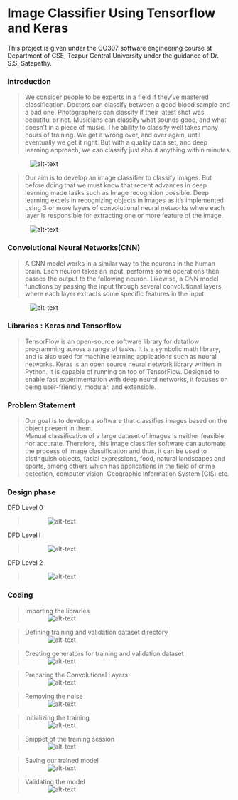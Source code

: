 # Image Classifier Using Tensorflow and Keras
This project is given under the CO307 software engineering course at Department of CSE, Tezpur Central University under the guidance of Dr. S.S. Satapathy.

### Introduction
> We consider people to be experts in a field if they’ve mastered classification. Doctors  can classify between a good blood sample and a bad one. Photographers can classify if their latest shot was beautiful or not. Musicians can classify what sounds good, and what doesn’t in a piece of music. The ability to classify well takes many hours of training. We get it wrong over, and over again, until eventually we get it right. But with a quality data set, and deep learning approach, we can classify just about anything within minutes.  

&nbsp;&nbsp;&nbsp;&nbsp;&nbsp;&nbsp;&nbsp;&nbsp;&nbsp;&nbsp;&nbsp;&nbsp;&nbsp;![alt-text](https://thumbs.dreamstime.com/t/doctor-woman-working-microscope-laboratory-female-scientist-looking-microscope-lab-scientist-using-109583611.jpg)  
> Our aim is to develop an image classifier to classify images. But before doing that we must know that recent advances in deep learning made tasks such as Image recognition possible. Deep learning excels in recognizing objects in images as it’s implemented using 3 or more layers of convolutional neural networks where each layer is responsible for extracting one or more feature of the image.  

&nbsp;&nbsp;&nbsp;&nbsp;&nbsp;&nbsp;&nbsp;&nbsp;&nbsp;&nbsp;&nbsp;&nbsp;&nbsp;![alt-text](https://www.pyimagesearch.com/wp-content/uploads/2016/05/deep_learning_example.jpg)  

### Convolutional Neural Networks(CNN)  
> A CNN model works in a similar way to the neurons in the human brain. Each neuron takes an input, performs some operations then passes the output to the following neuron. Likewise, a CNN model functions by passing the input through several convolutional layers, where each layer extracts some specific features in the input.  

&nbsp;&nbsp;&nbsp;&nbsp;&nbsp;&nbsp;&nbsp;&nbsp;&nbsp;&nbsp;&nbsp;&nbsp;&nbsp;![alt-text](http://www.learnopencv.com/wp-content/uploads/2017/11/cnn-schema1.jpg)  

### Libraries : Keras and Tensorflow  
> TensorFlow is an open-source software library for dataflow programming across a range of tasks. It is a symbolic math library, and is also used for machine learning applications such as neural networks.
> Keras is an open source neural network library written in Python. It is capable of running on top of TensorFlow. Designed to enable fast experimentation with deep neural networks, it focuses on being user-friendly, modular, and extensible.  

### Problem Statement
> Our goal is to develop a software that classifies images based on the object present in them.  
Manual classification of a large dataset of images is neither feasible nor accurate. Therefore, this image classifier software can automate the process of image classification and thus, it can be used to distinguish objects, facial expressions, food, natural landscapes and sports, among others which has applications in the field of crime detection, computer vision, Geographic Information System (GIS) etc.  

### Design phase  
DFD Level 0  
> &nbsp;&nbsp;&nbsp;&nbsp;&nbsp;&nbsp;&nbsp;&nbsp;&nbsp;&nbsp;&nbsp;&nbsp;&nbsp;![alt-text](https://github.com/rajatsharma369007/Image_Classifier_software/blob/master/image/d1.JPG)

DFD Level l
> &nbsp;&nbsp;&nbsp;&nbsp;&nbsp;&nbsp;&nbsp;&nbsp;&nbsp;&nbsp;&nbsp;&nbsp;&nbsp;![alt-text](https://github.com/rajatsharma369007/Image_Classifier_software/blob/master/image/d2.JPG)

DFD Level 2
> &nbsp;&nbsp;&nbsp;&nbsp;&nbsp;&nbsp;&nbsp;&nbsp;&nbsp;&nbsp;&nbsp;&nbsp;&nbsp;![alt-text](https://github.com/rajatsharma369007/Image_Classifier_software/blob/master/image/d3.JPG)

### Coding  
> Importing the libraries  
&nbsp;&nbsp;&nbsp;&nbsp;&nbsp;&nbsp;&nbsp;&nbsp;&nbsp;&nbsp;&nbsp;&nbsp;&nbsp;![alt-text](https://github.com/rajatsharma369007/Image_Classifier_software/blob/master/image/1.JPG)

> Defining training and validation dataset directory  
&nbsp;&nbsp;&nbsp;&nbsp;&nbsp;&nbsp;&nbsp;&nbsp;&nbsp;&nbsp;&nbsp;&nbsp;&nbsp;![alt-text](https://github.com/rajatsharma369007/Image_Classifier_software/blob/master/image/2.JPG)  

> Creating generators for training and validation dataset  
&nbsp;&nbsp;&nbsp;&nbsp;&nbsp;&nbsp;&nbsp;&nbsp;&nbsp;&nbsp;&nbsp;&nbsp;&nbsp;![alt-text](https://github.com/rajatsharma369007/Image_Classifier_software/blob/master/image/3.JPG)

> Preparing the Convolutional Layers  
&nbsp;&nbsp;&nbsp;&nbsp;&nbsp;&nbsp;&nbsp;&nbsp;&nbsp;&nbsp;&nbsp;&nbsp;&nbsp;![alt-text](https://github.com/rajatsharma369007/Image_Classifier_software/blob/master/image/4.JPG)

> Removing the noise  
&nbsp;&nbsp;&nbsp;&nbsp;&nbsp;&nbsp;&nbsp;&nbsp;&nbsp;&nbsp;&nbsp;&nbsp;&nbsp;![alt-text](https://github.com/rajatsharma369007/Image_Classifier_software/blob/master/image/5.JPG)

> Initializing the training  
&nbsp;&nbsp;&nbsp;&nbsp;&nbsp;&nbsp;&nbsp;&nbsp;&nbsp;&nbsp;&nbsp;&nbsp;&nbsp;![alt-text](https://github.com/rajatsharma369007/Image_Classifier_software/blob/master/image/6.JPG)  

> Snippet of the training session  
&nbsp;&nbsp;&nbsp;&nbsp;&nbsp;&nbsp;&nbsp;&nbsp;&nbsp;&nbsp;&nbsp;&nbsp;&nbsp;![alt-text](https://github.com/rajatsharma369007/Image_Classifier_software/blob/master/image/7.JPG)  

> Saving our trained model  
&nbsp;&nbsp;&nbsp;&nbsp;&nbsp;&nbsp;&nbsp;&nbsp;&nbsp;&nbsp;&nbsp;&nbsp;&nbsp;![alt-text](https://github.com/rajatsharma369007/Image_Classifier_software/blob/master/image/8.JPG)   

> Validating the model  
&nbsp;&nbsp;&nbsp;&nbsp;&nbsp;&nbsp;&nbsp;&nbsp;&nbsp;&nbsp;&nbsp;&nbsp;&nbsp;![alt-text](https://github.com/rajatsharma369007/Image_Classifier_software/blob/master/image/9.JPG)   



